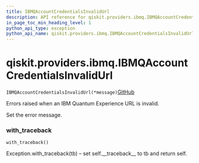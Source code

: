 ```yaml
---
title: IBMQAccountCredentialsInvalidUrl
description: API reference for qiskit.providers.ibmq.IBMQAccountCredentialsInvalidUrl
in_page_toc_min_heading_level: 1
python_api_type: exception
python_api_name: qiskit.providers.ibmq.IBMQAccountCredentialsInvalidUrl
---
```


<span id="qiskit-providers-ibmq-ibmqaccountcredentialsinvalidurl" />

# qiskit.providers.ibmq.IBMQAccountCredentialsInvalidUrl

<span id="qiskit.providers.ibmq.IBMQAccountCredentialsInvalidUrl" />

`IBMQAccountCredentialsInvalidUrl(*message)`[GitHub](https://github.com/qiskit/qiskit-ibmq-provider/tree/stable/0.12/qiskit/providers/ibmq/exceptions.py "view source code")

Errors raised when an IBM Quantum Experience URL is invalid.

Set the error message.

### with\_traceback

<span id="qiskit.providers.ibmq.IBMQAccountCredentialsInvalidUrl.with_traceback" />

`with_traceback()`

Exception.with\_traceback(tb) – set self.\_\_traceback\_\_ to tb and return self.

